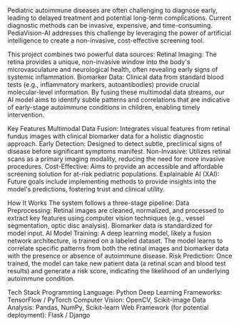Pediatric autoimmune diseases are often challenging to diagnose early, leading to delayed treatment and potential long-term complications. Current diagnostic methods can be invasive, expensive, and time-consuming. PediaVision-AI addresses this challenge by leveraging the power of artificial intelligence to create a non-invasive, cost-effective screening tool.

This project combines two powerful data sources:
Retinal Imaging: The retina provides a unique, non-invasive window into the body's microvasculature and neurological health, often revealing early signs of systemic inflammation.
Biomarker Data: Clinical data from standard blood tests (e.g., inflammatory markers, autoantibodies) provide crucial molecular-level information.
By fusing these multimodal data streams, our AI model aims to identify subtle patterns and correlations that are indicative of early-stage autoimmune conditions in children, enabling timely intervention.

 Key Features
Multimodal Data Fusion: Integrates visual features from retinal fundus images with clinical biomarker data for a holistic diagnostic approach.
Early Detection: Designed to detect subtle, preclinical signs of disease before significant symptoms manifest.
Non-Invasive: Utilizes retinal scans as a primary imaging modality, reducing the need for more invasive procedures.
Cost-Effective: Aims to provide an accessible and affordable screening solution for at-risk pediatric populations.
Explainable AI (XAI): Future goals include implementing methods to provide insights into the model's predictions, fostering trust and clinical utility.

 How It Works
The system follows a three-stage pipeline:
Data Preprocessing: Retinal images are cleaned, normalized, and processed to extract key features using computer vision techniques (e.g., vessel segmentation, optic disc analysis). Biomarker data is standardized for model input.
AI Model Training: A deep learning model, likely a fusion network architecture, is trained on a labeled dataset. The model learns to correlate specific patterns from both the retinal images and biomarker data with the presence or absence of autoimmune disease.
Risk Prediction: Once trained, the model can take new patient data (a retinal scan and blood test results) and generate a risk score, indicating the likelihood of an underlying autoimmune condition.

 Tech Stack
Programming Language: Python
Deep Learning Frameworks: TensorFlow / PyTorch
Computer Vision: OpenCV, Scikit-image
Data Analysis: Pandas, NumPy, Scikit-learn
Web Framework (for potential deployment): Flask / Django
